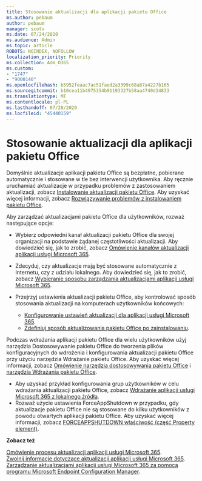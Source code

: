 ```yaml
---
title: Stosowanie aktualizacji dla aplikacji pakietu Office
ms.author: pebaum
author: pebaum
manager: scotv
ms.date: 07/24/2020
ms.audience: Admin
ms.topic: article
ROBOTS: NOINDEX, NOFOLLOW
localization_priority: Priority
ms.collection: Adm_O365
ms.custom:
- "1747"
- "9000140"
ms.openlocfilehash: b5952feaac7ac51faed2a3399c68a87a4227b165
ms.sourcegitcommit: b10cea11b4975354b91193327b58aa4740d34833
ms.translationtype: MT
ms.contentlocale: pl-PL
ms.lasthandoff: 07/28/2020
ms.locfileid: "45440159"
---
```

# <a name="apply-updates-for-office-apps"></a>Stosowanie aktualizacji dla aplikacji pakietu Office

Domyślnie aktualizacje aplikacji pakietu Office są bezpłatne, pobierane automatycznie i stosowane w tle bez interwencji użytkownika. Aby ręcznie uruchamiać aktualizacje w przypadku problemów z zastosowaniem aktualizacji, zobacz [Instalowanie aktualizacji pakietu Office](https://support.office.com/article/install-office-updates-2ab296f3-7f03-43a2-8e50-46de917611c5). Aby uzyskać więcej informacji, zobacz [Rozwiązywanie problemów z instalowaniem pakietu Office](https://support.microsoft.com/office/troubleshoot-installing-office-35ff2def-e0b2-4dac-9784-4cf212c1f6c2?ui=en-us&rs=en-us&ad=us#O365Plans=signinorgid).

Aby zarządzać aktualizacjami pakietu Office dla użytkowników, rozważ następujące opcje:

- Wybierz odpowiedni kanał aktualizacji pakietu Office dla swojej organizacji na podstawie żądanej częstotliwości aktualizacji. Aby dowiedzieć się, jak to zrobić, zobacz [Omówienie kanałów aktualizacji aplikacji usługi Microsoft 365](https://docs.microsoft.com/deployoffice/overview-of-update-channels-for-office-365-proplus).

- Zdecyduj, czy aktualizacje mają być stosowane automatycznie z Internetu, czy z udziału lokalnego. Aby dowiedzieć się, jak to zrobić, zobacz [Wybieranie sposobu zarządzania aktualizacjami aplikacji usługi Microsoft 365](https://docs.microsoft.com/deployoffice/choose-how-to-manage-updates-to-office-365-proplus).

- Przejrzyj ustawienia aktualizacji pakietu Office, aby kontrolować sposób stosowania aktualizacji na komputerach użytkowników końcowych:

    - [Konfigurowanie ustawień aktualizacji dla aplikacji usługi Microsoft 365](https://docs.microsoft.com/deployoffice/configure-update-settings-for-office-365-proplus).
    - [Zdefiniuj sposób aktualizowania pakietu Office po zainstalowaniu](https://docs.microsoft.com/deployoffice/configuration-options-for-the-office-2016-deployment-tool#updates-element).

Podczas wdrażania aplikacji pakietu Office dla wielu użytkowników użyj narzędzia Dostosowywanie pakietu Office do tworzenia plików konfiguracyjnych do wdrożenia i konfigurowania aktualizacji pakietu Office przy użyciu narzędzia Wdrażanie pakietu Office. Aby uzyskać więcej informacji, zobacz [Omówienie narzędzia dostosowywania pakietu Office](https://docs.microsoft.com/DeployOffice/overview-of-the-office-customization-tool-for-click-to-run) i [narzędzia Wdrażania pakietu Office](https://go.microsoft.com/fwlink/p/?LinkID=626065).

- Aby uzyskać przykład konfigurowania grup użytkowników w celu wdrażania aktualizacji pakietu Office, zobacz [Wdrażanie aplikacji usługi Microsoft 365 z lokalnego źródła](https://docs.microsoft.com/deployoffice/deploy-office-365-proplus-from-a-local-source).
-   Rozważ użycie ustawienia ForceAppShutdown w przypadku, gdy aktualizacje pakietu Office nie są stosowane do kilku użytkowników z powodu otwartych aplikacji pakietu Office. Aby uzyskać więcej informacji, zobacz [FORCEAPPSHUTDOWN właściwość (część Property element)](https://docs.microsoft.com/deployoffice/configuration-options-for-the-office-2016-deployment-tool#forceappshutdown-property-part-of-property-element). 

**Zobacz też**

[Omówienie procesu aktualizacji aplikacji usługi Microsoft 365](https://docs.microsoft.com/deployoffice/overview-of-the-update-process-for-office-365-proplus).  
[Zwolnij informacje dotyczące aktualizacji aplikacji usługi Microsoft 365](https://docs.microsoft.com/officeupdates/release-notes-office365-proplus).  
[Zarządzanie aktualizacjami aplikacji usługi Microsoft 365 za pomocą programu Microsoft Endpoint Configuration Manager](https://docs.microsoft.com/deployoffice/manage-updates-to-office-365-proplus-with-system-center-configuration-manager).  
